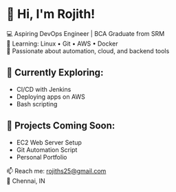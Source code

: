 # 👋 Hi, I'm Rojith!

💻 Aspiring DevOps Engineer | BCA Graduate from SRM  
🔧 Learning: Linux • Git • AWS • Docker  
🚀 Passionate about automation, cloud, and backend tools

## 🌱 Currently Exploring:
- CI/CD with Jenkins
- Deploying apps on AWS
- Bash scripting

## 📁 Projects Coming Soon:
- EC2 Web Server Setup
- Git Automation Script
- Personal Portfolio

📫 Reach me: rojiths25@gmail.com  
📍 Chennai, IN
